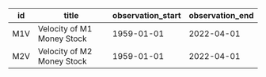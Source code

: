 | id   | title                      | observation_start   | observation_end   |
|------|----------------------------|---------------------|-------------------|
| M1V  | Velocity of M1 Money Stock | 1959-01-01          | 2022-04-01        |
| M2V  | Velocity of M2 Money Stock | 1959-01-01          | 2022-04-01        |